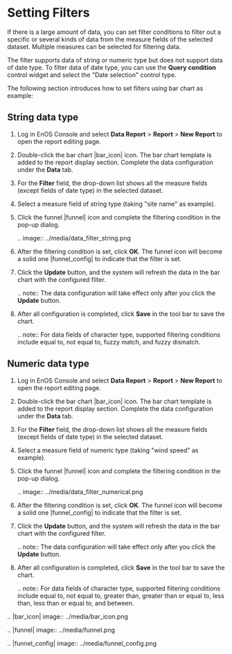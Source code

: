 # Setting Filters

If there is a large amount of data, you can set filter conditions to filter out a specific or several kinds of data from the measure fields of the selected dataset. Multiple measures can be selected for filtering data.

The filter supports data of string or numeric type but does not support data of date type. To filter data of date type, you can use the **Query condition** control widget and select the "Date selection" control type.

The  following section introduces how to set filters using bar chart as example:

## String data type

1. Log in EnOS Console and select **Data Report** > **Report** > **New Report** to open the report editing page.

2. Double-click the bar chart |bar_icon| icon. The bar chart template is added to the report display section. Complete the data configuration under the **Data** tab.

3. For the **Filter** field, the drop-down list shows all the measure fields (except fields of date type) in the selected dataset.

4. Select a measure field of string type (taking "site name" as example).

5. Click the funnel |funnel| icon and complete the filtering condition in the pop-up dialog.

   .. image:: ../media/data_filter_string.png

6. After the filtering condition is set, click **OK**. The funnel icon will become a solid one |funnel_config| to indicate that the filter is set.

7. Click the **Update** button, and the system will refresh the data in the bar chart with the configured filter.

   .. note:: The data configuration will take effect only after you click the **Update** button.

8. After all configuration is completed, click **Save** in the tool bar to save the chart.

   .. note:: For data fields of character type, supported filtering conditions include equal to, not equal to, fuzzy match, and fuzzy dismatch.

## Numeric data type

1. Log in EnOS Console and select **Data Report** > **Report** > **New Report** to open the report editing page.

2. Double-click the bar chart |bar_icon| icon. The bar chart template is added to the report display section. Complete the data configuration under the **Data** tab.

3. For the **Filter** field, the drop-down list shows all the measure fields (except fields of date type) in the selected dataset.

4. Select a measure field of numeric type (taking "wind speed" as example).

5. Click the funnel |funnel| icon and complete the filtering condition in the pop-up dialog.

   .. image:: ../media/data_filter_numerical.png

6. After the filtering condition is set, click **OK**. The funnel icon will become a solid one |funnel_config| to indicate that the filter is set.

7. Click the **Update** button, and the system will refresh the data in the bar chart with the configured filter.

   .. note:: The data configuration will take effect only after you click the **Update** button.

8. After all configuration is completed, click **Save** in the tool bar to save the chart.

   .. note:: For data fields of character type, supported filtering conditions include equal to, not equal to, greater than, greater than or equal to, less than, less than or equal to, and between.

.. |bar_icon| image:: ../media/bar_icon.png

.. |funnel| image:: ../media/funnel.png

.. |funnel_config| image:: ../media/funnel_config.png

<!--end-->
